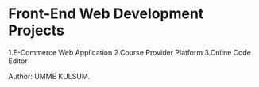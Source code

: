 # Front-End Web Development Projects

1.E-Commerce Web Application
2.Course Provider Platform
3.Online Code Editor

Author: UMME KULSUM.
